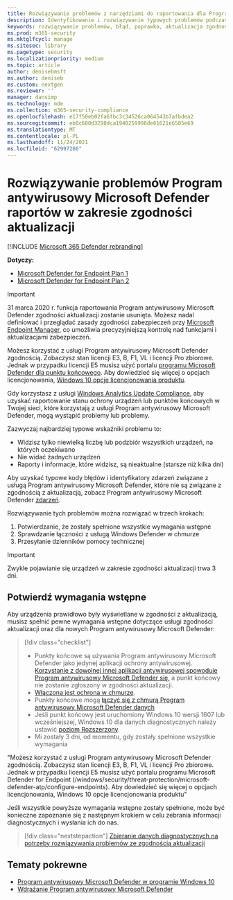 ```yaml
---
title: Rozwiązywanie problemów z narzędziami do raportowania dla Program antywirusowy Microsoft Defender
description: Identyfikowanie i rozwiązywanie typowych problemów podczas próby zgłaszania w Program antywirusowy Microsoft Defender stanu ochrony w aktualizacji zgodności
keywords: rozwiązywanie problemów, błąd, poprawka, aktualizacja zgodności, oms, monitorowanie, raport, Program antywirusowy Microsoft Defender
ms.prod: m365-security
ms.mktglfcycl: manage
ms.sitesec: library
ms.pagetype: security
ms.localizationpriority: medium
ms.topic: article
author: denisebmsft
ms.author: deniseb
ms.custom: nextgen
ms.reviewer: ''
manager: dansimp
ms.technology: mde
ms.collection: m365-security-compliance
ms.openlocfilehash: e17f50eb02fa6fbc3c34526ca064543b7afbdea2
ms.sourcegitcommit: eb8c600d3298dca1940259998de61621e6505e69
ms.translationtype: MT
ms.contentlocale: pl-PL
ms.lasthandoff: 11/24/2021
ms.locfileid: "62997266"
---
```

# <a name="troubleshoot-microsoft-defender-antivirus-reporting-in-update-compliance"></a>Rozwiązywanie problemów Program antywirusowy Microsoft Defender raportów w zakresie zgodności aktualizacji

[!INCLUDE [Microsoft 365 Defender rebranding](../../includes/microsoft-defender.md)]


**Dotyczy:**
- [Microsoft Defender for Endpoint Plan 1](https://go.microsoft.com/fwlink/p/?linkid=2154037)
- [Microsoft Defender for Endpoint Plan 2](https://go.microsoft.com/fwlink/p/?linkid=2154037)

> [!IMPORTANT]
> 31 marca 2020 r. funkcja raportowania Program antywirusowy Microsoft Defender zgodności aktualizacji zostanie usunięta. Możesz nadal definiować i przeglądać zasady zgodności zabezpieczeń przy [Microsoft Endpoint Manager](https://www.microsoft.com/microsoft-365/microsoft-endpoint-manager), co umożliwia precyzyjniejszą kontrolę nad funkcjami i aktualizacjami zabezpieczeń.

Możesz korzystać z usługi Program antywirusowy Microsoft Defender zgodnością. Zobaczysz stan licencji E3, B, F1, VL i licencji Pro zbiorowe. Jednak w przypadku licencji E5 musisz użyć portalu [programu Microsoft Defender dla punktu końcowego](/windows/security/threat-protection/microsoft-defender-atp/configure-endpoints). Aby dowiedzieć się więcej o opcjach licencjonowania, [Windows 10 opcje licencjonowania produktu](https://www.microsoft.com/licensing/product-licensing/windows10.aspx).

Gdy korzystasz z usługi [Windows Analytics Update Compliance](/windows/deployment/update/update-compliance-using#wdav-assessment), aby uzyskać raportowanie stanu ochrony urządzeń lub punktów końcowych w Twojej sieci, które korzystają z usługi Program antywirusowy Microsoft Defender, mogą wystąpić problemy lub problemy.

Zazwyczaj najbardziej typowe wskaźniki problemu to:

- Widzisz tylko niewielką liczbę lub podzbiór wszystkich urządzeń, na których oczekiwano
- Nie widać żadnych urządzeń
- Raporty i informacje, które widzisz, są nieaktualne (starsze niż kilka dni)

Aby uzyskać typowe kody błędów i identyfikatory zdarzeń związane z usługą Program antywirusowy Microsoft Defender, które nie są związane z zgodnością z aktualizacją, zobacz Program antywirusowy Microsoft Defender [zdarzeń](troubleshoot-microsoft-defender-antivirus.md).

Rozwiązywanie tych problemów można rozwiązać w trzech krokach:

1. Potwierdzanie, że zostały spełnione wszystkie wymagania wstępne
2. Sprawdzanie łączności z usługą Windows Defender w chmurze
3. Przesyłanie dzienników pomocy technicznej

> [!IMPORTANT]
> Zwykle pojawianie się urządzeń w zakresie zgodności aktualizacji trwa 3 dni.

## <a name="confirm-prerequisites"></a>Potwierdź wymagania wstępne

Aby urządzenia prawidłowo były wyświetlane w zgodności z aktualizacją, musisz spełnić pewne wymagania wstępne dotyczące usługi zgodności aktualizacji oraz dla nowych Program antywirusowy Microsoft Defender:

>[!div class="checklist"]
>
> - Punkty końcowe są używania Program antywirusowy Microsoft Defender jako jedynej aplikacji ochrony antywirusowej. [Korzystanie z dowolnej innej aplikacji antywirusowej spowoduje Program antywirusowy Microsoft Defender się,](microsoft-defender-antivirus-compatibility.md) a punkt końcowy nie zostanie zgłoszony w zgodności aktualizacji.
> - [Włączona jest ochrona w chmurze](enable-cloud-protection-microsoft-defender-antivirus.md).
> - Punkty końcowe mogą [łączyć się z chmurą Program antywirusowy Microsoft Defender danych](configure-network-connections-microsoft-defender-antivirus.md#validate-connections-between-your-network-and-the-cloud)
> - Jeśli punkt końcowy jest uruchomiony Windows 10 wersji 1607 lub wcześniejszej, Windows 10 dla danych diagnostycznych należy ustawić [poziom Rozszerzony](/windows/configuration/configure-windows-diagnostic-data-in-your-organization#enhanced-level).
> - Mi zostały 3 dni, od momentu, gdy zostały spełnione wszystkie wymagania

"Możesz korzystać z usługi Program antywirusowy Microsoft Defender zgodnością. Zobaczysz stan licencji E3, B, F1, VL i licencji Pro zbiorowe. Jednak w przypadku licencji E5 musisz użyć portalu programu Microsoft Defender for Endpoint (/windows/security/threat-protection/microsoft-defender-atp/configure-endpoints). Aby dowiedzieć się więcej o opcjach licencjonowania, Windows 10 opcje licencjonowania produktu"

Jeśli wszystkie powyższe wymagania wstępne zostały spełnione, może być konieczne zapoznanie się z następnym krokiem w celu zebrania informacji diagnostycznych i wysłania ich do nas.

> [!div class="nextstepaction"]
> [Zbieranie danych diagnostycznych na potrzeby rozwiązywania problemów ze zgodnością aktualizacji](collect-diagnostic-data.md)


## <a name="related-topics"></a>Tematy pokrewne

- [Program antywirusowy Microsoft Defender w programie Windows 10](microsoft-defender-antivirus-in-windows-10.md)
- [Wdrażanie Program antywirusowy Microsoft Defender](deploy-manage-report-microsoft-defender-antivirus.md)
